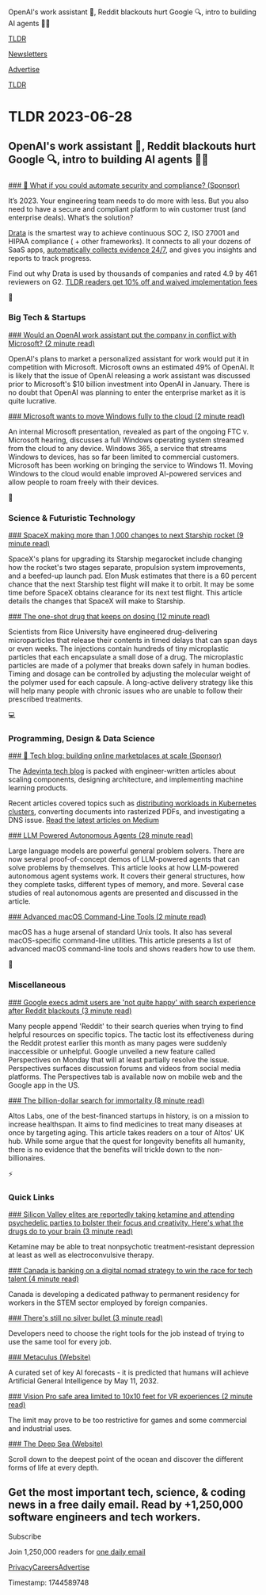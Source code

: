 OpenAI's work assistant 🤖, Reddit blackouts hurt Google 🔍, intro to building AI agents 👨‍💻

[TLDR](/)

[Newsletters](/newsletters)

[Advertise](https://advertise.tldr.tech/)

[TLDR](/)

# TLDR 2023-06-28

## OpenAI's work assistant 🤖, Reddit blackouts hurt Google 🔍, intro to building AI agents 👨‍💻

### 

[### 🤔 What if you could automate security and compliance? (Sponsor)](https://drata.com/partner/tldr?utm_campaign=DR_cap_tldr_all_sec-it_none_none_AMS_USCA_demo_requestdemo&amp;utm_source=tldr&amp;utm_medium=paidnewsletter&amp;utm_content=request-demo_txt_v1&amp;utm_term=USCA_all_sec-it_none_none)

It’s 2023. Your engineering team needs to do more with less. But you also need to have a secure and compliant platform to win customer trust (and enterprise deals). What’s the solution?

[Drata](https://drata.com/partner/tldr?utm_campaign=DR_cap_tldr_all_sec-it_none_none_AMS_USCA_demo_requestdemo&utm_source=tldr&utm_medium=paidnewsletter&utm_content=request-demo_txt_v1&utm_term=USCA_all_sec-it_none_none) is the smartest way to achieve continuous SOC 2, ISO 27001 and HIPAA compliance ( + other frameworks). It connects to all your dozens of SaaS apps, [automatically collects evidence 24/7](https://drata.com/partner/tldr?utm_campaign=DR_cap_tldr_all_sec-it_none_none_AMS_USCA_demo_requestdemo&utm_source=tldr&utm_medium=paidnewsletter&utm_content=request-demo_txt_v1&utm_term=USCA_all_sec-it_none_none), and gives you insights and reports to track progress.

Find out why Drata is used by thousands of companies and rated 4.9 by 461 reviewers on G2. [TLDR readers get 10% off and waived implementation fees](https://drata.com/partner/tldr?utm_campaign=DR_cap_tldr_all_sec-it_none_none_AMS_USCA_demo_requestdemo&utm_source=tldr&utm_medium=paidnewsletter&utm_content=request-demo_txt_v1&utm_term=USCA_all_sec-it_none_none)

📱

### Big Tech & Startups

[### Would an OpenAI work assistant put the company in conflict with Microsoft? (2 minute read)](https://www.fastcompany.com/90915483/openai-workplace-assistant-microsoft-copilot?utm_source=tldrnewsletter)

OpenAI's plans to market a personalized assistant for work would put it in competition with Microsoft. Microsoft owns an estimated 49% of OpenAI. It is likely that the issue of OpenAI releasing a work assistant was discussed prior to Microsoft's $10 billion investment into OpenAI in January. There is no doubt that OpenAI was planning to enter the enterprise market as it is quite lucrative.

[### Microsoft wants to move Windows fully to the cloud (2 minute read)](https://www.theverge.com/2023/6/27/23775117/microsoft-windows-11-cloud-consumer-strategy?utm_source=tldrnewsletter)

An internal Microsoft presentation, revealed as part of the ongoing FTC v. Microsoft hearing, discusses a full Windows operating system streamed from the cloud to any device. Windows 365, a service that streams Windows to devices, has so far been limited to commercial customers. Microsoft has been working on bringing the service to Windows 11. Moving Windows to the cloud would enable improved AI-powered services and allow people to roam freely with their devices.

🚀

### Science & Futuristic Technology

[### SpaceX making more than 1,000 changes to next Starship rocket (9 minute read)](https://arstechnica.com/space/2023/06/spacex-making-more-than-1000-changes-to-next-starship-rocket/?utm_source=tldrnewsletter)

SpaceX's plans for upgrading its Starship megarocket include changing how the rocket's two stages separate, propulsion system improvements, and a beefed-up launch pad. Elon Musk estimates that there is a 60 percent chance that the next Starship test flight will make it to orbit. It may be some time before SpaceX obtains clearance for its next test flight. This article details the changes that SpaceX will make to Starship.

[### The one-shot drug that keeps on dosing (12 minute read)](https://arstechnica.com/science/2023/06/the-one-shot-drug-that-keeps-on-dosing/?utm_source=tldrnewsletter)

Scientists from Rice University have engineered drug-delivering microparticles that release their contents in timed delays that can span days or even weeks. The injections contain hundreds of tiny microplastic particles that each encapsulate a small dose of a drug. The microplastic particles are made of a polymer that breaks down safely in human bodies. Timing and dosage can be controlled by adjusting the molecular weight of the polymer used for each capsule. A long-active delivery strategy like this will help many people with chronic issues who are unable to follow their prescribed treatments.

💻

### Programming, Design & Data Science

[### 🔨 Tech blog: building online marketplaces at scale (Sponsor)](https://bit.ly/43rlR86)

The [Adevinta tech blog](https://bit.ly/43rlR86) is packed with engineer-written articles about scaling components, designing architecture, and implementing machine learning products.

Recent articles covered topics such as [distributing workloads in Kubernetes clusters](https://bit.ly/43rlR86), converting documents into rasterized PDFs, and investigating a DNS issue. [Read the latest articles on Medium](https://bit.ly/43rlR86)

[### LLM Powered Autonomous Agents (28 minute read)](https://lilianweng.github.io/posts/2023-06-23-agent/?utm_source=tldrnewsletter)

Large language models are powerful general problem solvers. There are now several proof-of-concept demos of LLM-powered agents that can solve problems by themselves. This article looks at how LLM-powered autonomous agent systems work. It covers their general structures, how they complete tasks, different types of memory, and more. Several case studies of real autonomous agents are presented and discussed in the article.

[### Advanced macOS Command-Line Tools (2 minute read)](https://saurabhs.org/advanced-macos-commands?utm_source=tldrnewsletter)

macOS has a huge arsenal of standard Unix tools. It also has several macOS-specific command-line utilities. This article presents a list of advanced macOS command-line tools and shows readers how to use them.

🎁

### Miscellaneous

[### Google execs admit users are 'not quite happy' with search experience after Reddit blackouts (3 minute read)](https://www.cnbc.com/2023/06/26/google-execs-hope-new-search-feature-will-help-amid-reddit-blackouts.html?utm_source=tldrnewsletter)

Many people append 'Reddit' to their search queries when trying to find helpful resources on specific topics. The tactic lost its effectiveness during the Reddit protest earlier this month as many pages were suddenly inaccessible or unhelpful. Google unveiled a new feature called Perspectives on Monday that will at least partially resolve the issue. Perspectives surfaces discussion forums and videos from social media platforms. The Perspectives tab is available now on mobile web and the Google app in the US.

[### The billion-dollar search for immortality (8 minute read)](https://unherd.com/2023/06/the-billion-dollar-search-for-immortality/?utm_source=tldrnewsletter)

Altos Labs, one of the best-financed startups in history, is on a mission to increase healthspan. It aims to find medicines to treat many diseases at once by targeting aging. This article takes readers on a tour of Altos' UK hub. While some argue that the quest for longevity benefits all humanity, there is no evidence that the benefits will trickle down to the non-billionaires.

⚡

### Quick Links

[### Silicon Valley elites are reportedly taking ketamine and attending psychedelic parties to bolster their focus and creativity. Here's what the drugs do to your brain (3 minute read)](https://fortune.com/well/2023/06/27/silicon-valley-elites-ketamine-psychedelics-effects-on-brain/?utm_source=tldrnewsletter)

Ketamine may be able to treat nonpsychotic treatment-resistant depression at least as well as electroconvulsive therapy.

[### Canada is banking on a digital nomad strategy to win the race for tech talent (4 minute read)](https://globalnews.ca/news/9796001/digital-nomad-canada-immigration/?utm_source=tldrnewsletter)

Canada is developing a dedicated pathway to permanent residency for workers in the STEM sector employed by foreign companies.

[### There's still no silver bullet (3 minute read)](https://changelog.com/posts/still-no-silver-bullet?utm_source=tldrnewsletter)

Developers need to choose the right tools for the job instead of trying to use the same tool for every job.

[### Metaculus (Website)](https://www.metaculus.com/ai/?utm_source=tldrnewsletter)

A curated set of key AI forecasts - it is predicted that humans will achieve Artificial General Intelligence by May 11, 2032.

[### Vision Pro safe area limited to 10x10 feet for VR experiences (2 minute read)](https://9to5mac.com/2023/06/27/vision-pro-safe-area/?utm_source=tldrnewsletter)

The limit may prove to be too restrictive for games and some commercial and industrial uses.

[### The Deep Sea (Website)](https://neal.fun/deep-sea/?utm_source=tldrnewsletter)

Scroll down to the deepest point of the ocean and discover the different forms of life at every depth.

## Get the most important tech, science, & coding news in a free daily email. Read by +1,250,000 software engineers and tech workers.

Subscribe

Join 1,250,000 readers for [one daily email](/api/latest/tech)

[Privacy](/privacy)[Careers](https://jobs.ashbyhq.com/tldr.tech)[Advertise](/tech/advertise)

Timestamp: 1744589748